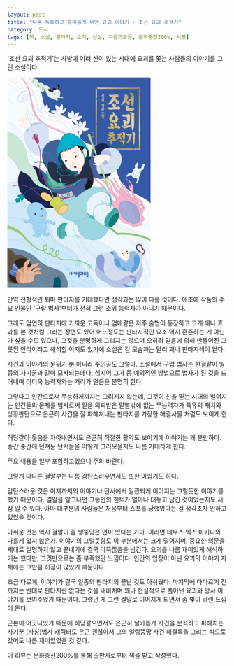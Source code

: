 ```yaml
---
layout: post
title: "나름 독특하고 흥미롭게 써낸 요괴 이야기 - 조선 요괴 추적기"
category: 도서
tags: [책, 소설, 판타지, 요괴, 신설, 자음과모음, 문화충전200%, 서평]
---
```


'조선 요괴 추적기'는
사방에 여러 신이 있는 시대에 요괴를 쫓는 사람들의 이야기를 그린 소설이다.

![표지](/images/joseon-monster-tracing-record-book-h480.jpg)

만약 전형적인 퇴마 판타지를 기대했다면 생각과는 많이 다를 것이다.
애초에 작품의 주요 인물인 '구랍 법사'부터가 전혀 그런 소위 능력자가 아니기 때문이다.

그래도 엄연히 판타지에 가까운 고독이나 염매같은 저주 술법이 등장하고
그게 꽤나 효과를 본 것처럼 그리는 장면도 있어
어느정도는 판타지적인 요소 역시 혼존하는 게 아닌가 싶을 수도 있으나,
그것을 분명하게 그리지는 않으며
오히려 믿음에 의해 만들어진 그릇된 인식이라고 해석할 여지도 있기에
소설은 겉 모습과는 달리 꽤나 판타지색이 옅다.

사건과 이야기의 분위기 뿐 아니라 주인공도 그렇다.
소설에서 구랍 법사는 한결같이 일종의 사기꾼과 같이 묘사되는데다,
심지어 그가 좀 예외적인 방법으로 법사가 된 것을 드러내며
더더욱 능력자와는 거리가 멀음을 분명히 한다.

그렇다고 인간으로써 무능하게까지는 그려지지 않는데,
그것이 신을 믿는 시대의 벌어지는 인간들의 문제를
법사로써 일을 의뢰받은 말빨밖에 없는 무능력자가
특유의 재치와 상황판단으로 은근히 사건을 잘 파헤쳐내는
판타지를 가장한 해결사물 처럼도 보이게 한다.

허당같아 웃음을 자아내면서도 은근히 적절한 활약도 보이기에 이야기는 꽤 볼만하다.
중간 중간에 던져둔 단서들을 어떻게 그러모을지도 나름 기대하게 한다.



<div class="im im-warning">
주요 내용을 일부 포함하고있으니 주의 바란다.
</div>



그렇게 다다른 결말부는 나름 감탄스러우면서도 또한 아쉽기도 하다.

감탄스러운 것은 이제까지의 이야기나 단서에서 일관되게 이어지는 그럴듯한 이야기를 했기 때문이다.
결말을 알고나면 그동안의 힌트가 얼마나 대놓고 남긴 것이었는지도 새삼 알 수 있다.
아마 대부분의 사람들은 처음부터 스포를 당했었다는 걸 생각조차 안하고 있었을 것이다.
<!--
띠지에 대놓고 정체가 외계인이라고 밝혀놨다.
-->

아쉬운 것은 역시 결말이 좀 쌩뚱맞은 면이 있다는 거다.
이러면 데우스 엑스 마키나와 다를게 없지 않은가.
이야기의 그럴듯함도 이 부분에서는 크게 떨어지며,
중요한 의문을 제대로 설명하지 않고 끝내기에 결국 마뜩잖음을 남긴다.
요괴를 나름 재미있게 해석하기는 했다만, 그것만으로는 좀 부족했단 느낌이다.
인간의 입장이 아닌 요괴의 이야기 자체에는 그만큼 허점이 많았기 때문이다.

<!--
만약 돌아가기위해 새로운 비행선을 만들고, 그를 위한 연료를 모으는 것뿐이었다면 인간들에게 개입할 이유가 없다.
특히 아기 사건이 그렇다.
대체 아기 엄마에게 신뢰를 주면서까지 아기의 DNA와 그로부터 만들어낸 아이를 얻은 이유가 뭐냐.
종자가 필요해서 그런거라면, 기왕의 종자 DNA를 쓰면 그만이다.

만약, 인간들에게 개입한 것이 선의에 의한 것이었다면 그렇게 베타적이고 공격적인 건 말이 안된다.
어쩔 수 없었다고 하기엔 너무 적극적이고 지나친 대응이다.

애초에 외계인이 인간들에게 간섭을 하면서 이야기기 사직됐지만,
그건 사실 외계인에게 있어서도 전혀 불필요한 일이었다.
이건 이후 이야기의 그럴듯함도 크게 떨어뜨린다.
-->

조금 다르게, 이야기가 결국 일종의 판타지의 끝난 것도 아쉬웠다.
마지막에 다다르기 전까지는 반대로 판타지란 없다는 것을 내비치며
꽤나 현실적으로 풀어낸 요괴와 방사 이야기를 보여주었기 때문이다.
그랬던 게 그런 결말로 이어지게 되면서 좀 빛이 바랜 느낌이 든다.

근본이 어긋나있기 때문에 허당같으면서도
은근히 날카롭게 사건을 분석하고 파헤치는 사기꾼 (자칭)법사 캐릭터도 은근 괜찮아서
그의 얼렁뚱땅 사건 해결록을 그리는 식으로 갔어도 나름 재미있었을 것 같다.



<div class="im im-info">
이 리뷰는 문화충전200%를 통해 출판사로부터 책을 받고 작성했다.
</div>

